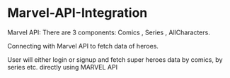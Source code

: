 # Marvel-API-Integration
Marvel API: There are 3 components: Comics , Series , AllCharacters. 

Connecting with Marvel API to fetch data of heroes.

User will either login or signup and fetch super heroes data by comics, by series etc. directly using MARVEL API

